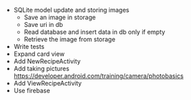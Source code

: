 * SQLite model update and storing images
    * Save an image in storage
    * Save uri in db
    * Read database and insert data in db only if empty
    * Retrieve the image from storage 
* Write tests 
* Expand card view
* Add NewRecipeActivity
* Add taking pictures https://developer.android.com/training/camera/photobasics
* Add ViewRecipeActivity
* Use firebase
